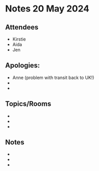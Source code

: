 # Notes 20 May 2024

## Attendees

* Kirstie
* Aida
* Jen

## Apologies:

* Anne (problem with transit back to UK!)
* 
* 

## Topics/Rooms

* 
* 
* 

## Notes

* 
* 
* 